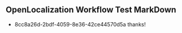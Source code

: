 ## OpenLocalization Workflow Test MarkDown
* 8cc8a26d-2bdf-4059-8e36-42ce44570d5a thanks!

<!--HONumber=Jul16_HO5-->


